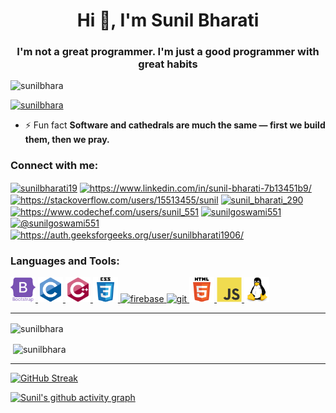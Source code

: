 <h1 align="center">Hi 👋, I'm Sunil Bharati</h1>
<h3 align="center">I'm not a great programmer. I'm just a good programmer with great habits</h3>

<p align="left"> <img src="https://komarev.com/ghpvc/?username=sunilbhara&label=Profile%20views&color=0e75b6&style=flat" alt="sunilbhara" /> </p>

<p align="left"> <a href="https://github.com/ryo-ma/github-profile-trophy"><img src="https://github-profile-trophy.vercel.app/?username=sunilbhara" alt="sunilbhara" /></a> </p>

- ⚡ Fun fact **Software and cathedrals are much the same — first we build them, then we pray.**

<h3 align="left">Connect with me:</h3>
<p align="left">
<a href="https://dev.to/sunilbharati19" target="blank"><img align="center" src="https://cdn.jsdelivr.net/npm/simple-icons@3.0.1/icons/dev-dot-to.svg" alt="sunilbharati19" height="30" width="40" /></a>
<a href="https://www.linkedin.com/in/sunil-bharati-7b13451b9/" target="blank"><img align="center" src="https://raw.githubusercontent.com/rahuldkjain/github-profile-readme-generator/master/src/images/icons/Social/linked-in-alt.svg" alt="https://www.linkedin.com/in/sunil-bharati-7b13451b9/" height="30" width="40" /></a>
<a href="https://stackoverflow.com/users/15513455/sunil" target="blank"><img align="center" src="https://raw.githubusercontent.com/rahuldkjain/github-profile-readme-generator/master/src/images/icons/Social/stack-overflow.svg" alt="https://stackoverflow.com/users/15513455/sunil" height="30" width="40" /></a>
<a href="https://instagram.com/sunil_bharati_290" target="blank"><img align="center" src="https://raw.githubusercontent.com/rahuldkjain/github-profile-readme-generator/master/src/images/icons/Social/instagram.svg" alt="sunil_bharati_290" height="30" width="40" /></a>
<a href="https://www.codechef.com/users/sunil_551" target="blank"><img align="center" src="https://cdn.jsdelivr.net/npm/simple-icons@3.1.0/icons/codechef.svg" alt="https://www.codechef.com/users/sunil_551" height="30" width="40" /></a>
<a href="https://www.hackerrank.com/sunilgoswami551" target="blank"><img align="center" src="https://raw.githubusercontent.com/rahuldkjain/github-profile-readme-generator/master/src/images/icons/Social/hackerrank.svg" alt="sunilgoswami551" height="30" width="40" /></a>
<a href="https://www.hackerearth.com/@sunilgoswami551" target="blank"><img align="center" src="https://raw.githubusercontent.com/rahuldkjain/github-profile-readme-generator/master/src/images/icons/Social/hackerearth.svg" alt="@sunilgoswami551" height="30" width="40" /></a>
<a href="https://auth.geeksforgeeks.org/user/sunilbharati1906/profile" target="blank"><img align="center" src="https://raw.githubusercontent.com/rahuldkjain/github-profile-readme-generator/master/src/images/icons/Social/geeks-for-geeks.svg" alt="https://auth.geeksforgeeks.org/user/sunilbharati1906/" height="30" width="40" /></a>
</p>

<h3 align="left">Languages and Tools:</h3>
<p align="left"> <a href="https://getbootstrap.com" target="_blank"> <img src="https://raw.githubusercontent.com/devicons/devicon/master/icons/bootstrap/bootstrap-plain-wordmark.svg" alt="bootstrap" width="40" height="40"/> </a> <a href="https://www.cprogramming.com/" target="_blank"> <img src="https://raw.githubusercontent.com/devicons/devicon/master/icons/c/c-original.svg" alt="c" width="40" height="40"/> </a> <a href="https://www.w3schools.com/cpp/" target="_blank"> <img src="https://raw.githubusercontent.com/devicons/devicon/master/icons/cplusplus/cplusplus-original.svg" alt="cplusplus" width="40" height="40"/> </a> <a href="https://www.w3schools.com/css/" target="_blank"> <img src="https://raw.githubusercontent.com/devicons/devicon/master/icons/css3/css3-original-wordmark.svg" alt="css3" width="40" height="40"/> </a> <a href="https://firebase.google.com/" target="_blank"> <img src="https://www.vectorlogo.zone/logos/firebase/firebase-icon.svg" alt="firebase" width="40" height="40"/> </a> <a href="https://git-scm.com/" target="_blank"> <img src="https://www.vectorlogo.zone/logos/git-scm/git-scm-icon.svg" alt="git" width="40" height="40"/> </a> <a href="https://www.w3.org/html/" target="_blank"> <img src="https://raw.githubusercontent.com/devicons/devicon/master/icons/html5/html5-original-wordmark.svg" alt="html5" width="40" height="40"/> </a> <a href="https://developer.mozilla.org/en-US/docs/Web/JavaScript" target="_blank"> <img src="https://raw.githubusercontent.com/devicons/devicon/master/icons/javascript/javascript-original.svg" alt="javascript" width="40" height="40"/> </a> <a href="https://www.linux.org/" target="_blank"> <img src="https://raw.githubusercontent.com/devicons/devicon/master/icons/linux/linux-original.svg" alt="linux" width="40" height="40"/> </a> </p>

<hr>

<p><img align="center" src="https://github-readme-stats.vercel.app/api/top-langs?username=sunilbhara&theme=dark&show_icons=true&locale=en&layout=compact" alt="sunilbhara" /></p>



<p>&nbsp;<img align="center" src="https://github-readme-stats.vercel.app/api?username=sunilbhara&show_icons=true&locale=en" alt="sunilbhara" /></p>

<hr>

<!--  CONTRIBUTION AND STREAK BLOCK -->
 [![GitHub Streak](https://github-readme-streak-stats.herokuapp.com/?user=sunilbhara&currStreakNum=2FD3EB&fire=pink&sideLabels=F00&theme=nightowl)](https://git.io/streak-stats) 
 
 <!-- ACTIVITY GRAPH TRACKER -->
[![Sunil's github activity graph](https://activity-graph.herokuapp.com/graph?username=sunilbhara&theme=react-dark)](https://github.com/sunilbhara/github-readme-activity-graph)


